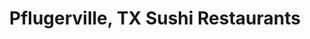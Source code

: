 ---
layout: city
title: Pflugerville, TX Sushi Restaurants
permalink: /texas/pflugerville/
stateAbbr: TX
stateName: Texas
cityName: Pflugerville
---